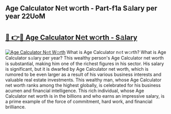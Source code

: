 ## Age Calculator N𝚎t w𝚘rth - Part-f1a S𝚊lary per year 22UoM

# <h2><a href="http://gc57l2v.nevu.top/?p=Age+Calculator">🔗 👉🔴 Age Calculator N𝚎t w𝚘rth - S𝚊lary</a></h2>

[![Age Calculator N𝚎t W𝚘rth](https://i.imgur.com/Oavwk0R.jpeg)](http://gc57l2v.nevu.top/?p=Age+Calculator)
What is Age Calculator n𝚎t w𝚘rth? What is Age Calculator s𝚊lary per year?
This wealthy person's Age Calculator net worth is substantial, making him one of the richest figures in his sector. His salary is significant, but it is dwarfed by Age Calculator net worth, which is rumored to be even larger as a result of his various business interests and valuable real estate investments. This wealthy man, whose Age Calculator net worth ranks among the highest globally, is celebrated for his business acumen and financial intelligence. This rich individual, whose Age Calculator net worth is in the billions and who earns an impressive salary, is a prime example of the force of commitment, hard work, and financial brilliance.
